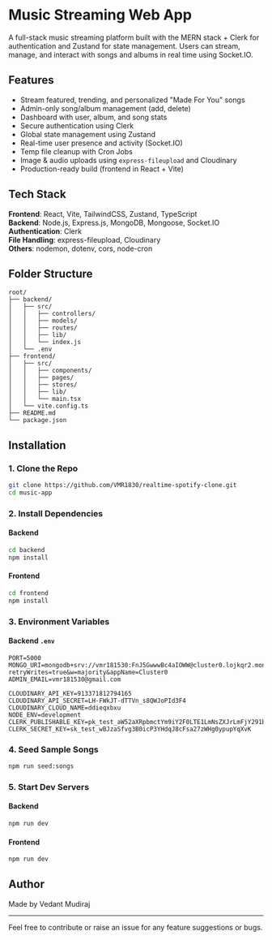 
#  Music Streaming Web App

A full-stack music streaming platform built with the MERN stack + Clerk for authentication and Zustand for state management. Users can stream, manage, and interact with songs and albums in real time using Socket.IO.

##  Features

-  Stream featured, trending, and personalized "Made For You" songs
-  Admin-only song/album management (add, delete)
-  Dashboard with user, album, and song stats
-  Secure authentication using Clerk
-  Global state management using Zustand
-  Real-time user presence and activity (Socket.IO)
-  Temp file cleanup with Cron Jobs
-  Image & audio uploads using `express-fileupload` and Cloudinary
-  Production-ready build (frontend in React + Vite)

##  Tech Stack

**Frontend**: React, Vite, TailwindCSS, Zustand, TypeScript  
**Backend**: Node.js, Express.js, MongoDB, Mongoose, Socket.IO  
**Authentication**: Clerk  
**File Handling**: express-fileupload, Cloudinary  
**Others**: nodemon, dotenv, cors, node-cron

##  Folder Structure

```
root/
├── backend/
│   ├── src/
│   │   ├── controllers/
│   │   ├── models/
│   │   ├── routes/
│   │   ├── lib/
│   │   └── index.js
│   └── .env
├── frontend/
│   ├── src/
│   │   ├── components/
│   │   ├── pages/
│   │   ├── stores/
│   │   ├── lib/
│   │   └── main.tsx
│   └── vite.config.ts
├── README.md
└── package.json
```

##  Installation

### 1. Clone the Repo

```bash
git clone https://github.com/VMR1830/realtime-spotify-clone.git
cd music-app
```

### 2. Install Dependencies

#### Backend

```bash
cd backend
npm install
```

#### Frontend

```bash
cd frontend
npm install
```

### 3. Environment Variables

#### Backend `.env`

```env
PORT=5000
MONGO_URI=mongodb+srv://vmr181530:FnJ5GwwwBc4aIOWW@cluster0.lojkqr2.mongodb.net/spotify_db?retryWrites=true&w=majority&appName=Cluster0
ADMIN_EMAIL=vmr181530@gmail.com

CLOUDINARY_API_KEY=913371812794165
CLOUDINARY_API_SECRET=LH-FWkJT-dTTVn_s8QWJoPId3F4
CLOUDINARY_CLOUD_NAME=ddieqxbxu
NODE_ENV=development
CLERK_PUBLISHABLE_KEY=pk_test_aW52aXRpbmctYm9iY2F0LTE1LmNsZXJrLmFjY291bnRzLmRldiQ
CLERK_SECRET_KEY=sk_test_wBJzaSfvg3B0icP3YHdqJ8cFsa27zWHg0ypupYqXvK
```

### 4. Seed Sample Songs

```bash
npm run seed:songs
```

### 5. Start Dev Servers

#### Backend

```bash
npm run dev
```

#### Frontend

```bash
npm run dev
```


##  Author

Made by Vedant Mudiraj

---

Feel free to contribute or raise an issue for any feature suggestions or bugs.
